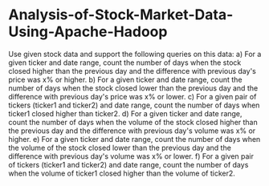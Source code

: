 # Analysis-of-Stock-Market-Data-Using-Apache-Hadoop
Use given stock data and support the following queries on this data:
a) For a given ticker and date range, count the number of days when the stock closed higher than the previous day and the difference with previous day's price was x% or higher.
b) For a given ticker and date range, count the number of days when the stock closed lower than the previous day and the difference with previous day's price was x% or lower.
c) For a given pair of tickers (ticker1 and ticker2) and date range, count the number of days when ticker1 closed higher than ticker2.
d) For a given ticker and date range, count the number of days when the volume of the stock closed higher than the previous day and the difference with previous day's volume was x% or higher.
e) For a given ticker and date range, count the number of days when the volume of the stock closed lower than the previous day and the difference with previous day's volume was x% or lower.
f) For a given pair of tickers (ticker1 and ticker2) and date range, count the number of days when the volume of ticker1 closed higher than the volume of ticker2.